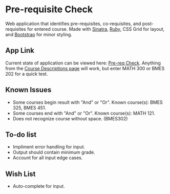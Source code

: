 # Pre-requisite Check

Web application that identifies pre-requisites, co-requisites, and post-requisites for entered course. Made with [Sinatra](http://sinatrarb.com/), [Ruby](http://www.ruby-lang.org/en/), CSS Grid for layout, and [Bootstrap](https://getbootstrap.com/) for minor styling.

## App Link
Current state of application can be viewed here: [Pre-req Check](https://pre-req-check.herokuapp.com/).
Anything from the [Course Descriptions page](http://catalog.drexel.edu/coursedescriptions/quarter/undergrad/) will work, but enter MATH 300 or BMES 202 for a quick test.

## Known Issues
* Some courses begin result with "And" or "Or". Known course(s): BMES 325, BMES 451.
* Some courses end with "And" or "Or". Known course(s): MATH 121.
* Does not recognize course without space. (BMES302)

## To-do list

* Impliment error handling for input.
* Output should contain minimum grade.
* Account for all input edge cases.

## Wish List

* Auto-complete for input.
